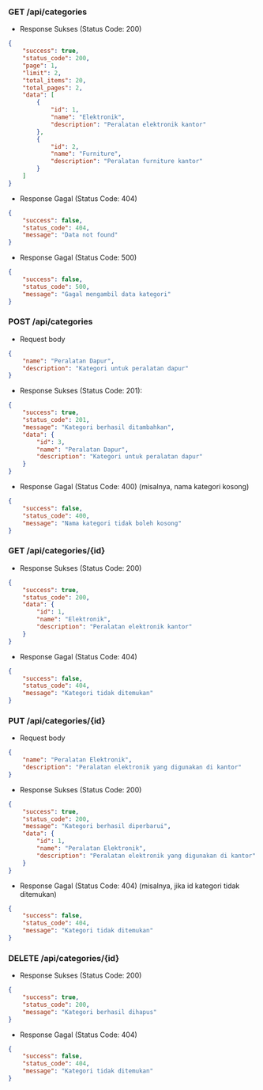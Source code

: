 ### GET /api/categories
- Response Sukses (Status Code: 200)
```json
{
    "success": true,
    "status_code": 200,
    "page": 1,
    "limit": 2,
    "total_items": 20,
    "total_pages": 2,
    "data": [
        {
            "id": 1,
            "name": "Elektronik",
            "description": "Peralatan elektronik kantor"
        },
        {
            "id": 2,
            "name": "Furniture",
            "description": "Peralatan furniture kantor"
        }
    ]
}
```

- Response Gagal (Status Code: 404)
```json
{
    "success": false,
    "status_code": 404,
    "message": "Data not found"
}
```

- Response Gagal (Status Code: 500)
```json
{
    "success": false,
    "status_code": 500,
    "message": "Gagal mengambil data kategori"
}
```

### POST /api/categories
- Request body
```json
{
    "name": "Peralatan Dapur",
    "description": "Kategori untuk peralatan dapur"
}

```

- Response Sukses (Status Code: 201):
```json
{
    "success": true,
    "status_code": 201,
    "message": "Kategori berhasil ditambahkan",
    "data": {
        "id": 3,
        "name": "Peralatan Dapur",
        "description": "Kategori untuk peralatan dapur"
    }
}
```

- Response Gagal (Status Code: 400) (misalnya, nama kategori kosong)
```json
{
    "success": false,
    "status_code": 400,
    "message": "Nama kategori tidak boleh kosong"
}
```

### GET /api/categories/{id}
- Response Sukses (Status Code: 200)
```json
{
    "success": true,
    "status_code": 200,
    "data": {
        "id": 1,
        "name": "Elektronik",
        "description": "Peralatan elektronik kantor"
    }
}
```

- Response Gagal (Status Code: 404)
```json
{
    "success": false,
    "status_code": 404,
    "message": "Kategori tidak ditemukan"
}
```

### PUT /api/categories/{id}
- Request body
```json
{
    "name": "Peralatan Elektronik",
    "description": "Peralatan elektronik yang digunakan di kantor"
}
```

- Response Sukses (Status Code: 200)
```json
{
    "success": true,
    "status_code": 200,
    "message": "Kategori berhasil diperbarui",
    "data": {
        "id": 1,
        "name": "Peralatan Elektronik",
        "description": "Peralatan elektronik yang digunakan di kantor"
    }
}
```

- Response Gagal (Status Code: 404) (misalnya, jika id kategori tidak ditemukan)
```json
{
    "success": false,
    "status_code": 404,
    "message": "Kategori tidak ditemukan"
}
```

### DELETE /api/categories/{id}
- Response Sukses (Status Code: 200)
```json
{
    "success": true,
    "status_code": 200,
    "message": "Kategori berhasil dihapus"
}
```
- Response Gagal (Status Code: 404)
```json
{
    "success": false,
    "status_code": 404,
    "message": "Kategori tidak ditemukan"
}
```